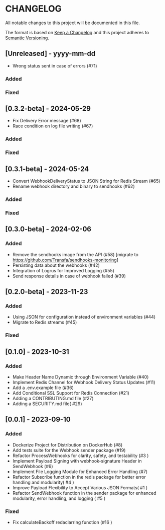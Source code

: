 # CHANGELOG

All notable changes to this project will be documented in this file.

The format is based on [Keep a Changelog](http://keepachangelog.com/)
and this project adheres to [Semantic Versioning](http://semver.org/).

## [Unreleased] - yyyy-mm-dd

- Wrong status sent in case of errors (#71)

### Added

### Fixed

## [0.3.2-beta] - 2024-05-29

- Fix Delivery Error message (#68)
- Race condition on log file writing (#67)

### Added

### Fixed

## [0.3.1-beta] - 2024-05-24

- Convert WebhookDeliveryStatus to JSON String for Redis Stream (#65)
- Rename webhook directory and binary to sendhooks (#62)

### Added

### Fixed


## [0.3.0-beta] - 2024-02-06

### Added

- Remove the sendhooks image from the API (#58) [migrate to https://github.com/Transfa/sendhooks-monitoring]
- Persisting data about the webhooks (#42)
- Integration of Logrus for Improved Logging (#55)
- Send response details in case of webhook failed (#39)

## [0.2.0-beta] - 2023-11-23

### Added

- Using JSON for configuration instead of environment variables (#44)
- Migrate to Redis streams (#45)

### Fixed

## [0.1.0] - 2023-10-31

### Added

- Make Header Name Dynamic through Environment Variable (#40)
- Implement Redis Channel for Webhook Delivery Status Updates (#11)
- Add a .env.example file (#36)
- Add Conditional SSL Support for Redis Connection (#21)
- Adding a CONTRIBUTING.md file (#27)
- Adding a SECURITY.md file( #29)


## [0.0.1] - 2023-09-10

### Added

- Dockerize Project for Distribution on DockerHub (#8)
- Add tests suite for the Webhook sender package (#19)
- Refactor ProcessWebhooks for clarity, safety, and testability (#3 )
- Implement Payload Signing with webhook-signature Header in SendWebhook (#6)
- Implement File Logging Module for Enhanced Error Handling (#7)
- Refactor Subscribe function in the redis package for better error handling and modularity( #4 )
- Improve Payload Flexibility to Accept Various JSON Formats( #1 )
- Refactor SendWebhook function in the sender package for enhanced modularity, error handling, and logging ( #5 )

### Fixed

- Fix calculateBackoff redaclarring function (#16 )
